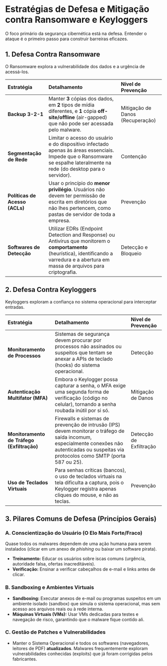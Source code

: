 # Estratégias de Defesa e Mitigação contra Ransomware e Keyloggers

O foco primário da segurança cibernética está na defesa. Entender o ataque é o primeiro passo para construir barreiras eficazes.

## 1. Defesa Contra Ransomware

O Ransomware explora a vulnerabilidade dos dados e a urgência de acessá-los.

| Estratégia | Detalhamento | Nível de Prevenção |
| :--- | :--- | :--- |
| **Backup 3-2-1** | Manter **3** cópias dos dados, em **2** tipos de mídia diferentes, e **1** cópia **off-site/offline** (air-gapped) que não pode ser acessada pelo malware. | Mitigação de Danos (Recuperação) |
| **Segmentação de Rede** | Limitar o acesso do usuário e do dispositivo infectado apenas às áreas essenciais. Impede que o Ransomware se espalhe lateralmente na rede (do desktop para o servidor). | Contenção |
| **Políticas de Acesso (ACLs)** | Usar o princípio do **menor privilégio**. Usuários não devem ter permissão de escrita em diretórios que não lhes pertencem, como pastas de servidor de toda a empresa. | Prevenção |
| **Softwares de Detecção** | Utilizar EDRs (Endpoint Detection and Response) ou Antivírus que monitorem o **comportamento** (heurística), identificando a varredura e a abertura em massa de arquivos para criptografia. | Detecção e Bloqueio |

## 2. Defesa Contra Keyloggers

Keyloggers exploram a confiança no sistema operacional para interceptar entradas.

| Estratégia | Detalhamento | Nível de Prevenção |
| :--- | :--- | :--- |
| **Monitoramento de Processos** | Sistemas de segurança devem procurar por processos não assinados ou suspeitos que tentam se anexar a APIs de teclado (hooks) do sistema operacional. | Detecção |
| **Autenticação Multifator (MFA)** | Embora o Keylogger possa capturar a senha, o MFA exige uma segunda forma de verificação (código no celular), tornando a senha roubada inútil por si só. | Mitigação de Danos |
| **Monitoramento de Tráfego (Exfiltração)** | Firewalls e sistemas de prevenção de intrusão (IPS) devem monitorar o tráfego de saída incomum, especialmente conexões não autenticadas ou suspeitas via protocolos como SMTP (porta 587 ou 25). | Detecção de Exfiltração |
| **Uso de Teclados Virtuais** | Para senhas críticas (bancos), o uso de teclados virtuais na tela dificulta a captura, pois o Keylogger registra apenas cliques do mouse, e não as teclas. | Prevenção |

## 3. Pilares Comuns de Defesa (Princípios Gerais)

### A. Conscientização do Usuário (O Elo Mais Forte/Fraco)
Quase todos os malwares dependem de uma ação humana para serem instalados (clicar em um anexo de *phishing* ou baixar um software pirata).
- **Treinamento:** Educar os usuários sobre iscas comuns (urgência, autoridade falsa, ofertas inacreditáveis).
- **Verificação:** Ensinar a verificar cabeçalhos de e-mail e links antes de clicar.

### B. Sandboxing e Ambientes Virtuais
- **Sandboxing:** Executar anexos de e-mail ou programas suspeitos em um ambiente isolado (sandbox) que simula o sistema operacional, mas sem acesso aos arquivos reais ou à rede interna.
- **Máquinas Virtuais (VMs):** Usar VMs dedicadas para testes e navegação de risco, garantindo que o malware fique contido ali.

### C. Gestão de Patches e Vulnerabilidades
- Manter o Sistema Operacional e todos os softwares (navegadores, leitores de PDF) **atualizados**. Malwares frequentemente exploram vulnerabilidades conhecidas (exploits) que já foram corrigidas pelos fabricantes.
